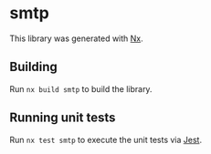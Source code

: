 # smtp

This library was generated with [Nx](https://nx.dev).



## Building

Run `nx build smtp` to build the library.





## Running unit tests

Run `nx test smtp` to execute the unit tests via [Jest](https://jestjs.io).



